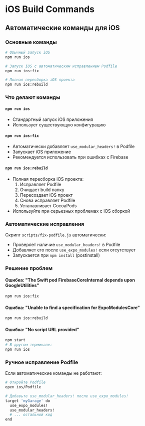 # iOS Build Commands

## Автоматические команды для iOS

### Основные команды

```bash
# Обычный запуск iOS
npm run ios

# Запуск iOS с автоматическим исправлением Podfile
npm run ios:fix

# Полная пересборка iOS проекта
npm run ios:rebuild
```

### Что делают команды

#### `npm run ios`
- Стандартный запуск iOS приложения
- Использует существующую конфигурацию

#### `npm run ios:fix`
- Автоматически добавляет `use_modular_headers!` в Podfile
- Запускает iOS приложение
- Рекомендуется использовать при ошибках с Firebase

#### `npm run ios:rebuild`
- Полная пересборка iOS проекта:
  1. Исправляет Podfile
  2. Очищает build папку
  3. Пересоздает iOS проект
  4. Снова исправляет Podfile
  5. Устанавливает CocoaPods
- Используйте при серьезных проблемах с iOS сборкой

### Автоматические исправления

Скрипт `scripts/fix-podfile.js` автоматически:
- Проверяет наличие `use_modular_headers!` в Podfile
- Добавляет его после `use_expo_modules!` если отсутствует
- Запускается при `npm install` (postinstall)

### Решение проблем

#### Ошибка: "The Swift pod FirebaseCoreInternal depends upon GoogleUtilities"
```bash
npm run ios:fix
```

#### Ошибка: "Unable to find a specification for ExpoModulesCore"
```bash
npm run ios:rebuild
```

#### Ошибка: "No script URL provided"
```bash
npm start
# В другом терминале:
npm run ios
```

### Ручное исправление Podfile

Если автоматические команды не работают:

```bash
# Откройте Podfile
open ios/Podfile

# Добавьте use_modular_headers! после use_expo_modules!
target 'myGarage' do
  use_expo_modules!
  use_modular_headers!
  # ... остальной код
end
```
